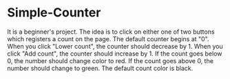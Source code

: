 # Simple-Counter

It is a beginner's project. The idea is to click on either one of two buttons which registers a count on the page.
The default counter begins at "0". When you click "Lower count", the counter should decrease by 1. When you click "Add count", the counter should increase by 1.
If the count goes below 0, the number should change color to red. If the count goes above 0, the number should change to green. The default count color is black.

